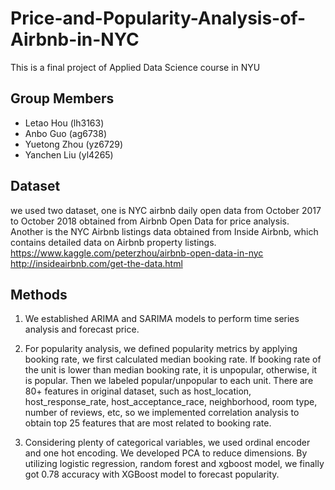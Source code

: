 # Price-and-Popularity-Analysis-of-Airbnb-in-NYC
This is a final project of Applied Data Science course in NYU 

## Group Members
* Letao Hou (lh3163)
* Anbo Guo (ag6738)
* Yuetong Zhou (yz6729)
* Yanchen Liu (yl4265)

## Dataset

we used two dataset, one is NYC airbnb daily open data from October 2017 to October 2018 obtained from Airbnb Open Data for price analysis.   
  Another is the NYC Airbnb listings data obtained from Inside Airbnb, which contains detailed data on Airbnb property listings.
  https://www.kaggle.com/peterzhou/airbnb-open-data-in-nyc
  http://insideairbnb.com/get-the-data.html

## Methods
1. We established ARIMA and SARIMA models to perform time series analysis and forecast price.
 
2. For popularity analysis, we defined popularity metrics by applying booking rate, we first calculated median booking rate. If booking rate of the unit is lower than median booking rate, it is unpopular, otherwise, it is popular. Then we labeled popular/unpopular to each unit. 
There are 80+ features in original dataset, such as host_location, host_response_rate, host_acceptance_race, neighborhood, room type, number of reviews, etc, so we implemented correlation analysis to obtain top 25 features that are most related to booking rate. 

3. Considering plenty of categorical variables, we used ordinal encoder and one hot encoding. We developed PCA to reduce dimensions. By utilizing logistic regression, random forest and xgboost model, we finally got 0.78 accuracy with XGBoost model to forecast popularity. 

